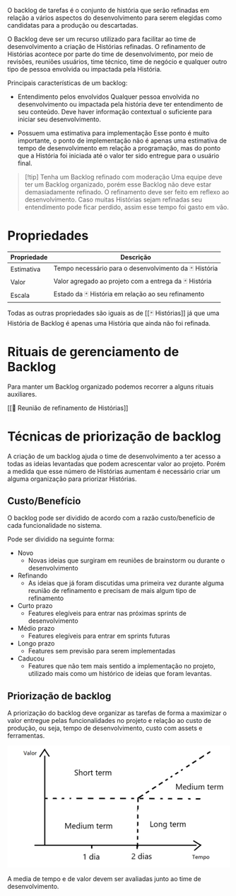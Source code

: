 O backlog de tarefas é o conjunto de história que serão refinadas em relação a vários aspectos do desenvolvimento para serem elegidas como candidatas para a produção ou descartadas.

O Backlog deve ser um recurso utilizado para facilitar ao time de desenvolvimento a criação de Histórias refinadas. O refinamento de Histórias acontece por parte do time de desenvolvimento, por meio de revisões, reuniões usuários, time técnico, time de negócio e qualquer outro tipo de pessoa envolvida ou impactada pela História.

Principais características de um backlog:

- Entendimento pelos envolvidos
Qualquer pessoa envolvida no desenvolvimento ou impactada pela história deve ter entendimento de seu conteúdo. Deve haver informação contextual o suficiente para iniciar seu desenvolvimento. 

- Possuem uma estimativa para implementação
Esse ponto é muito importante, o ponto de implementação não é apenas uma estimativa de tempo de desenvolvimento em relação a programação, mas do ponto que a História foi iniciada até o valor ter sido entregue para o usuário final.

> [!tip] Tenha um Backlog refinado com moderação
Uma equipe deve ter um Backlog organizado, porém esse Backlog não deve estar demasiadamente refinado. O refinamento deve ser feito em reflexo ao desenvolvimento. Caso muitas Histórias sejam refinadas seu entendimento pode ficar perdido, assim esse tempo foi gasto em vão.

# Propriedades

| Propriedade | Descrição                                              |
| ----------- | ------------------------------------------------------ |
| Estimativa  | Tempo necessário para o desenvolvimento da 🃏 História |
| Valor       | Valor agregado ao projeto com a entrega da 🃏 História |
| Escala      | Estado da 🃏 História em relação ao seu refinamento    | 

Todas as outras propriedades são iguais as de [[🃏 Histórias]] já que uma História de Backlog é apenas uma História que ainda não foi refinada.

# Rituais de gerenciamento de Backlog

Para manter um Backlog organizado podemos recorrer a alguns rituais auxiliares.

[[💎 Reunião de refinamento de Histórias]]

# Técnicas de priorização de backlog

A criação de um backlog ajuda o time de desenvolvimento a ter acesso a todas as ideias levantadas que podem acrescentar valor ao projeto. Porém a medida que esse número de Histórias aumentam é necessário criar um alguma organização para priorizar Histórias.

## Custo/Benefício

O backlog pode ser dividido de acordo com a razão custo/benefício de cada funcionalidade no sistema.

Pode ser dividido na seguinte forma:

- Novo
  - Novas ideias que surgiram em reuniões de brainstorm ou durante o desenvolvimento
- Refinando
  - As ideias que já foram discutidas uma primeira vez durante alguma reunião de refinamento e precisam de mais algum tipo de refinamento
- Curto prazo
  - Features elegíveis para entrar nas próximas sprints de desenvolvimento
- Médio prazo
  - Features elegíveis para entrar em sprints futuras 
- Longo prazo
  - Features sem previsão para serem implementadas 
- Caducou
  - Features que não tem mais sentido a implementação no projeto, utilizado mais como um histórico de ideias que foram levantas. 

## Priorização de backlog

A priorização do backlog deve organizar as tarefas de forma a maximizar o valor entregue pelas funcionalidades no projeto e relação ao custo de produção, ou seja, tempo de desenvolvimento, custo com assets e ferramentas.

![](project_management/_images/matrix_priorization.png)

A media de tempo e de valor devem ser avaliadas junto ao time de desenvolvimento.